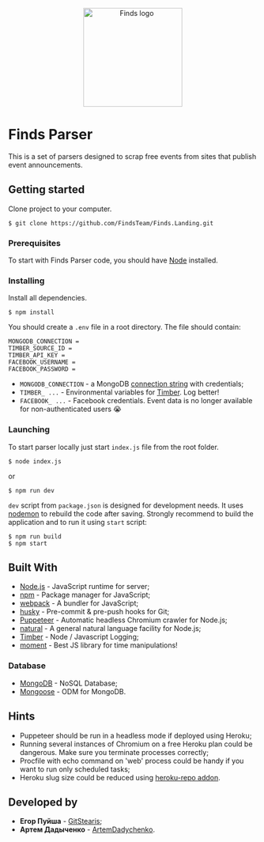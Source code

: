 <p align="center"> 
  <img src="https://drive.google.com/uc?id=1BCXVwS2Cbs_Ywf4Zq4Sv8NxI8MP9VZeX" alt="Finds logo" width="200" />
</p>

# Finds Parser

This is a set of parsers designed to scrap free events from sites that publish event announcements.

## Getting started

Clone project to your computer.

```
$ git clone https://github.com/FindsTeam/Finds.Landing.git
```

### Prerequisites

To start with Finds Parser code, you should have [Node](https://nodejs.org/en/download/package-manager/) installed.

### Installing

Install all dependencies.

```
$ npm install
```

You should create a `.env` file in a root directory. The file should contain:

```
MONGODB_CONNECTION = 
TIMBER_SOURCE_ID = 
TIMBER_API_KEY = 
FACEBOOK_USERNAME =
FACEBOOK_PASSWORD =
```

* `MONGODB_CONNECTION` - a MongoDB [connection string](https://docs.mongodb.com/manual/reference/connection-string/) with credentials;
* `TIMBER_ ...` - Environmental variables for [Timber](https://docs.timber.io/). Log better!
* `FACEBOOK_ ...` - Facebook credentials. Event data is no longer available for non-authenticated users 😭

### Launching

To start parser locally just start `index.js` file from the root folder.

```
$ node index.js
```

or

```
$ npm run dev
```

`dev` script from `package.json` is designed for development needs. It uses [nodemon](https://github.com/remy/nodemon) to rebuild the code after saving. Strongly recommend to build the application and to run it using `start` script:

```
$ npm run build
$ npm start
```

## Built With

- [Node.js](https://github.com/nodejs/node) - JavaScript runtime for server;
- [npm](https://github.com/npm/npm) - Package manager for JavaScript;
- [webpack](https://github.com/webpack/webpack) - A bundler for JavaScript;
- [husky](https://github.com/typicode/husky) - Pre-commit & pre-push hooks for Git;
- [Puppeteer](https://github.com/GoogleChrome/puppeteer) - Automatic headless Chromium crawler for Node.js;
- [natural](https://github.com/NaturalNode/natural) - A general natural language facility for Node.js;
- [Timber](https://github.com/timberio/timber-js) - Node / Javascript Logging;
- [moment](https://github.com/moment/moment/) - Best JS library for time manipulations!

### Database

- [MongoDB](https://www.mongodb.com/) - NoSQL Database;
- [Mongoose](http://mongoosejs.com/) - ODM for MongoDB.

## Hints

- Puppeteer should be run in a headless mode if deployed using Heroku;
- Running several instances of Chromium on a free Heroku plan could be dangerous. Make sure you terminate processes correctly;
- Procfile with echo command on 'web' process could be handy if you want to run only scheduled tasks;
- Heroku slug size could be reduced using [heroku-repo addon](https://github.com/heroku/heroku-repo).

## Developed by

* **Егор Пуйша** - [GitStearis](https://github.com/GitStearis);
* **Артем Дадыченко** - [ArtemDadychenko](https://github.com/ArtemDadychenko).